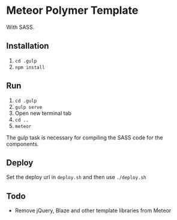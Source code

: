 # Meteor Polymer Template
With SASS.

## Installation
1. `cd .gulp`
2. `npm install`

## Run
1. `cd .gulp`
2. `gulp serve`
3. Open new terminal tab
4. `cd ..`
5. `meteor`

The gulp task is necessary for compiling the SASS code for the components.

## Deploy
Set the deploy url in `deploy.sh` and then use `./deploy.sh`

## Todo
 - Remove jQuery, Blaze and other template libraries from Meteor